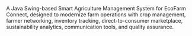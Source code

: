 A Java Swing-based Smart Agriculture Management System for EcoFarm Connect, designed to modernize farm operations with crop management, farmer networking, inventory tracking, direct-to-consumer marketplace, sustainability analytics, communication tools, and quality assurance.
